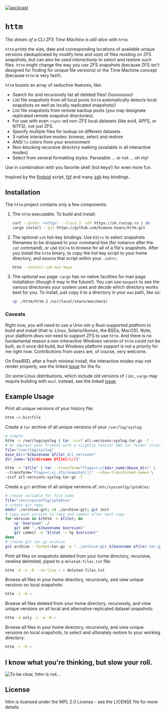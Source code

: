 [![asciicast](https://asciinema.org/a/490325.svg)](https://asciinema.org/a/490325)

# `httm`

*The dream of a CLI ZFS Time Machine is still alive with `httm`.*

`httm` prints the size, date and corresponding locations of available unique versions (deduplicated by modify time and size) of files residing on ZFS snapshots, but can also be used *interactively* to select and restore such files.  `httm` might change the way you use ZFS snapshots (because ZFS isn't designed for finding for unique file versions) or the Time Machine concept (because `httm` is very fast!).

`httm` boasts an array of seductive features, like:

* Search for and recursively list all deleted files! Ooooooooo!
* List file snapshots from *all* local pools (`httm` automatically detects local snapshots *as well as* locally replicated snapshots)!
* List file snapshots from remote backup pools (you may designate replicated remote snapshot directories).
* For use with even `rsync`-ed non-ZFS local datasets (like ext4, APFS, or NTFS), not just ZFS.
* Specify multiple files for lookup on different datasets
* 3 native interactive modes: browse, select and restore
* ANSI `ls` colors from your environment
* Non-blocking recursive directory walking (available in all interactive modes)
* Select from several formatting styles.  Parseable ... or not ...  oh my!

Use in combination with you favorite shell (hot keys!) for even more fun.

Inspired by the [findoid](https://github.com/jimsalterjrs/sanoid) script, [fzf](https://github.com/junegunn/fzf) and many [zsh](https://www.zsh.org) key bindings.

## Installation

The `httm` project contains only a few components:

1. The `httm` executable. To build and install:

    ```bash
    curl --proto '=https' --tlsv1.2 -sSf https://sh.rustup.rs | sh 
    cargo install --git https://github.com/kimono-koans/httm.git
    ```
2. The optional `zsh` hot-key bindings: Use `ESC+s` to select snapshots filenames to be dropped to your command line (for instance after the `cat` command), or use `ESC+m` to browse for all of a file's snapshots. After you install the `httm` binary, to copy the hot key script to your home directory, and source that script within your `.zshrc`:

    ```bash
    httm --install-zsh-hot-keys
    ```
3. The optional `man` page: `cargo` has no native facilities for man page installation (though it may in the future!).  You can use `manpath` to see the various directories your system uses and decide which directory works best for you.  To install, just copy it to a directory in your `man` path, like so:

    ```bash
    cp ./httm/httm.1 /usr/local/share/man/man1/
    ```

### Caveats 

Right now, you will need to use a Unix-ish-y Rust-supported platform to build and install (that is: Linux, Solaris/illumos, the BSDs, MacOS).  Note, your platform *does not* need to support ZFS to use `httm`.  And there is no fundamental reason a non-interactive Windows version of `httm` could not be built, as it once did build, but Windows platform support is not a priority for me right now.  Contributions from users are, of course, very welcome.

On FreeBSD, after a fresh minimal install, the interactive modes may not render properly, see the linked [issue](https://github.com/kimono-koans/httm/issues/20) for the fix.

On some Linux distributions, which include old versions of `libc`, `cargo` may require building with `musl` instead, see the linked [issue](https://github.com/kimono-koans/httm/issues/17).

## Example Usage

Print all unique versions of your history file:
```bash
httm ~/.histfile
```
Create a `tar` archive of all unique versions of your `/var/log/syslog`:
```bash
# simple
httm -n /var/log/syslog | tar -zcvf all-versions-syslog.tar.gz -T -
# or impress your friends with a slightly fancier GNU tar folder structure
file="/var/log/syslog"
base_dir="$(basename $file)_all_versions"
dir_name="${$(dirname $file)/\//}"

httm -n "$file" | tar --transform="flags=r;s|$dir_name|$base_dir|" \
--transform="flags=r;s|.zfs/snapshot/||" --show-transformed-names \
-zcvf all-versions-syslog.tar.gz -T  -
```
Create a `git` archive of all unique versions of `/etc/sysconfig/iptables`:
```bash
# create variable for file name
file="/etc/sysconfig/iptables"
# create git repo
mkdir ./archive-git; cd ./archive-git; git init
# copy each version to repo and commit after each copy
for version in $(httm -n $file); do 
    cp "$version" ./ 
    git add "./$(basename $version)"
    git commit -m "$(stat -c %y $version)"
done
# create git tar.gz archive 
git archive --format=tar.gz -o "../archive-git-$(basename $file).tar.gz" master; cd ../
```
Print all files on snapshots deleted from your home directory, recursive, newline delimited, piped to a `deleted-files.txt` file: 
```bash
httm -d -n -R --no-live ~ > deleted-files.txt
```
Browse all files in your home directory, recursively, and view unique versions on local snapshots:
```bash
httm -i -R ~
```
Browse all files deleted from your home directory, recursively, and view unique versions on all local and alternative replicated dataset snapshots:
```bash
httm -d only -i -a -R ~
```
Browse all files in your home directory, recursively, and view unique versions on local snapshots, to select and ultimately restore to your working directory:
```bash
httm -r -R ~
```

## I know what you're thinking, but slow your roll.

![To be clear, httm is *not*...](https://i.pinimg.com/originals/23/7f/2a/237f2ab8765663c721325366406197b7.gif)

## License

httm is licensed under the MPL 2.0 License - see the LICENSE file for more details.